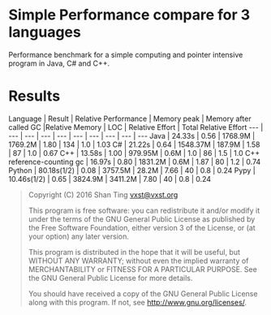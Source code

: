 # Simple Performance compare for 3 languages

Performance benchmark for a simple computing and pointer intensive program in Java, C# and C++.

# Results

Language | Result | Relative Performance | Memory peak | Memory after called GC |Relative Memory | LOC | Relative Effort | Total Relative Effort
--- | --- | --- | --- | --- | --- | --- | --- | --- | ---
Java | 24.33s | 0.56 | 1768.9M | 1769.2M | 1.80 | 134 | 1.0 | 1.03
C#   |  21.22s | 0.64 | 1548.37M | 187.9M | 1.58 | 87 | 1.0 | 0.67
C++  | 13.58s  | 1.00 | 979.95M | 0.6M | 1.0 | 86 | 1.5 | 1.0
C++ reference-counting gc | 16.97s | 0.80 | 1831.2M | 0.6M | 1.87 | 80 | 1.2 | 0.74
Python | 80.18s(1/2) | 0.08 | 3757.5M | 28.2M | 7.66 | 40 | 0.8 | 0.24
Pypy | 10.46s(1/2) | 0.65 | 3824.9M | 3411.2M | 7.80 | 40 | 0.8 | 0.24

> Copyright (C) 2016  Shan Ting <vxst@vxst.org>
> 
> This program is free software: you can redistribute it and/or modify
> it under the terms of the GNU General Public License as published by
> the Free Software Foundation, either version 3 of the License, or
> (at your option) any later version.
> 
> This program is distributed in the hope that it will be useful,
> but WITHOUT ANY WARRANTY; without even the implied warranty of
> MERCHANTABILITY or FITNESS FOR A PARTICULAR PURPOSE.  See the
> GNU General Public License for more details.
> 
> You should have received a copy of the GNU General Public License
> along with this program.  If not, see <http://www.gnu.org/licenses/>.


